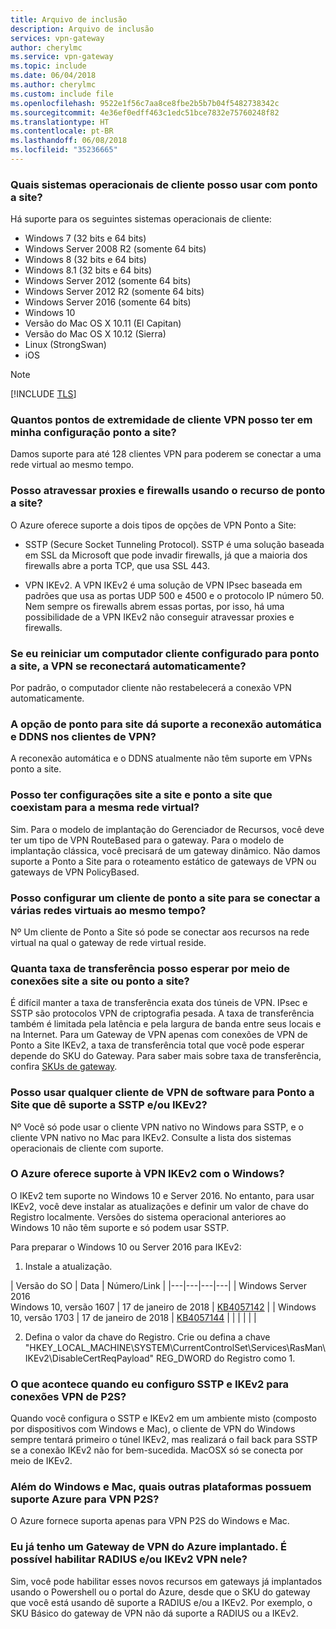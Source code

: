 ```yaml
---
title: Arquivo de inclusão
description: Arquivo de inclusão
services: vpn-gateway
author: cherylmc
ms.service: vpn-gateway
ms.topic: include
ms.date: 06/04/2018
ms.author: cherylmc
ms.custom: include file
ms.openlocfilehash: 9522e1f56c7aa8ce8fbe2b5b7b04f5482738342c
ms.sourcegitcommit: 4e36ef0edff463c1edc51bce7832e75760248f82
ms.translationtype: HT
ms.contentlocale: pt-BR
ms.lasthandoff: 06/08/2018
ms.locfileid: "35236665"
---
```

### <a name="supportedclientos"></a>Quais sistemas operacionais de cliente posso usar com ponto a site?

Há suporte para os seguintes sistemas operacionais de cliente:

* Windows 7 (32 bits e 64 bits)
* Windows Server 2008 R2 (somente 64 bits)
* Windows 8 (32 bits e 64 bits)
* Windows 8.1 (32 bits e 64 bits)
* Windows Server 2012 (somente 64 bits)
* Windows Server 2012 R2 (somente 64 bits)
* Windows Server 2016 (somente 64 bits)
* Windows 10
* Versão do Mac OS X 10.11 (El Capitan)
* Versão do Mac OS X 10.12 (Sierra)
* Linux (StrongSwan)
* iOS

>[!NOTE]
>[!INCLUDE [TLS](vpn-gateway-tls-updates.md)]
>

### <a name="how-many-vpn-client-endpoints-can-i-have-in-my-point-to-site-configuration"></a>Quantos pontos de extremidade de cliente VPN posso ter em minha configuração ponto a site?

Damos suporte para até 128 clientes VPN para poderem se conectar a uma rede virtual ao mesmo tempo.

### <a name="can-i-traverse-proxies-and-firewalls-using-point-to-site-capability"></a>Posso atravessar proxies e firewalls usando o recurso de ponto a site?

O Azure oferece suporte a dois tipos de opções de VPN Ponto a Site:

* SSTP (Secure Socket Tunneling Protocol). SSTP é uma solução baseada em SSL da Microsoft que pode invadir firewalls, já que a maioria dos firewalls abre a porta TCP, que usa SSL 443.

* VPN IKEv2. A VPN IKEv2 é uma solução de VPN IPsec baseada em padrões que usa as portas UDP 500 e 4500 e o protocolo IP número 50. Nem sempre os firewalls abrem essas portas, por isso, há uma possibilidade de a VPN IKEv2 não conseguir atravessar proxies e firewalls.

### <a name="if-i-restart-a-client-computer-configured-for-point-to-site-will-the-vpn-automatically-reconnect"></a>Se eu reiniciar um computador cliente configurado para ponto a site, a VPN se reconectará automaticamente?

Por padrão, o computador cliente não restabelecerá a conexão VPN automaticamente.

### <a name="does-point-to-site-support-auto-reconnect-and-ddns-on-the-vpn-clients"></a>A opção de ponto para site dá suporte a reconexão automática e DDNS nos clientes de VPN?

A reconexão automática e o DDNS atualmente não têm suporte em VPNs ponto a site.

### <a name="can-i-have-site-to-site-and-point-to-site-configurations-coexist-for-the-same-virtual-network"></a>Posso ter configurações site a site e ponto a site que coexistam para a mesma rede virtual?

Sim. Para o modelo de implantação do Gerenciador de Recursos, você deve ter um tipo de VPN RouteBased para o gateway. Para o modelo de implantação clássica, você precisará de um gateway dinâmico. Não damos suporte a Ponto a Site para o roteamento estático de gateways de VPN ou gateways de VPN PolicyBased.

### <a name="can-i-configure-a-point-to-site-client-to-connect-to-multiple-virtual-networks-at-the-same-time"></a>Posso configurar um cliente de ponto a site para se conectar a várias redes virtuais ao mesmo tempo?

Nº Um cliente de Ponto a Site só pode se conectar aos recursos na rede virtual na qual o gateway de rede virtual reside.

### <a name="how-much-throughput-can-i-expect-through-site-to-site-or-point-to-site-connections"></a>Quanta taxa de transferência posso esperar por meio de conexões site a site ou ponto a site?

É difícil manter a taxa de transferência exata dos túneis de VPN. IPsec e SSTP são protocolos VPN de criptografia pesada. A taxa de transferência também é limitada pela latência e pela largura de banda entre seus locais e na Internet. Para um Gateway de VPN apenas com conexões de VPN de Ponto a Site IKEv2, a taxa de transferência total que você pode esperar depende do SKU do Gateway. Para saber mais sobre taxa de transferência, confira [SKUs de gateway](../articles/vpn-gateway/vpn-gateway-about-vpngateways.md#gwsku).

### <a name="can-i-use-any-software-vpn-client-for-point-to-site-that-supports-sstp-andor-ikev2"></a>Posso usar qualquer cliente de VPN de software para Ponto a Site que dê suporte a SSTP e/ou IKEv2?

Nº Você só pode usar o cliente VPN nativo no Windows para SSTP, e o cliente VPN nativo no Mac para IKEv2. Consulte a lista dos sistemas operacionais de cliente com suporte.

### <a name="does-azure-support-ikev2-vpn-with-windows"></a>O Azure oferece suporte à VPN IKEv2 com o Windows?

O IKEv2 tem suporte no Windows 10 e Server 2016. No entanto, para usar IKEv2, você deve instalar as atualizações e definir um valor de chave do Registro localmente. Versões do sistema operacional anteriores ao Windows 10 não têm suporte e só podem usar SSTP.

Para preparar o Windows 10 ou Server 2016 para IKEv2:

1. Instale a atualização.

  | Versão do SO | Data | Número/Link |
  |---|---|---|---|
  | Windows Server 2016<br>Windows 10, versão 1607 | 17 de janeiro de 2018 | [KB4057142](https://support.microsoft.com/help/4057142/windows-10-update-kb4057142) |
  | Windows 10, versão 1703 | 17 de janeiro de 2018 | [KB4057144](https://support.microsoft.com/help/4057144/windows-10-update-kb4057144) |
  |  |  |  |  |

2. Defina o valor da chave do Registro. Crie ou defina a chave "HKEY_LOCAL_MACHINE\SYSTEM\CurrentControlSet\Services\RasMan\ IKEv2\DisableCertReqPayload" REG_DWORD do Registro como 1.

### <a name="what-happens-when-i-configure-both-sstp-and-ikev2-for-p2s-vpn-connections"></a>O que acontece quando eu configuro SSTP e IKEv2 para conexões VPN de P2S?

Quando você configura o SSTP e IKEv2 em um ambiente misto (composto por dispositivos com Windows e Mac), o cliente de VPN do Windows sempre tentará primeiro o túnel IKEv2, mas realizará o fail back para SSTP se a conexão IKEv2 não for bem-sucedida. MacOSX só se conecta por meio de IKEv2.

### <a name="other-than-windows-and-mac-which-other-platforms-does-azure-support-for-p2s-vpn"></a>Além do Windows e Mac, quais outras plataformas possuem suporte Azure para VPN P2S?

O Azure fornece suporta apenas para VPN P2S do Windows e Mac.

### <a name="i-already-have-an-azure-vpn-gateway-deployed-can-i-enable-radius-andor-ikev2-vpn-on-it"></a>Eu já tenho um Gateway de VPN do Azure implantado. É possível habilitar RADIUS e/ou IKEv2 VPN nele?

Sim, você pode habilitar esses novos recursos em gateways já implantados usando o Powershell ou o portal do Azure, desde que o SKU do gateway que você está usando dê suporte a RADIUS e/ou a IKEv2. Por exemplo, o SKU Básico do gateway de VPN não dá suporte a RADIUS ou a IKEv2.
